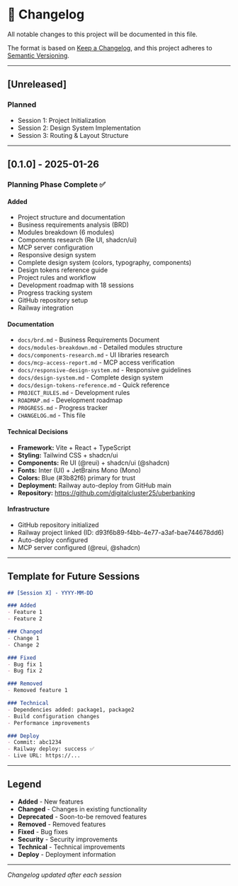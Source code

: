 # 📝 Changelog

All notable changes to this project will be documented in this file.

The format is based on [Keep a Changelog](https://keepachangelog.com/en/1.0.0/),
and this project adheres to [Semantic Versioning](https://semver.org/spec/v2.0.0.html).

---

## [Unreleased]

### Planned
- Session 1: Project Initialization
- Session 2: Design System Implementation
- Session 3: Routing & Layout Structure

---

## [0.1.0] - 2025-01-26

### Planning Phase Complete ✅

#### Added
- Project structure and documentation
- Business requirements analysis (BRD)
- Modules breakdown (6 modules)
- Components research (Re UI, shadcn/ui)
- MCP server configuration
- Responsive design system
- Complete design system (colors, typography, components)
- Design tokens reference guide
- Project rules and workflow
- Development roadmap with 18 sessions
- Progress tracking system
- GitHub repository setup
- Railway integration

#### Documentation
- `docs/brd.md` - Business Requirements Document
- `docs/modules-breakdown.md` - Detailed modules structure
- `docs/components-research.md` - UI libraries research
- `docs/mcp-access-report.md` - MCP access verification
- `docs/responsive-design-system.md` - Responsive guidelines
- `docs/design-system.md` - Complete design system
- `docs/design-tokens-reference.md` - Quick reference
- `PROJECT_RULES.md` - Development rules
- `ROADMAP.md` - Development roadmap
- `PROGRESS.md` - Progress tracker
- `CHANGELOG.md` - This file

#### Technical Decisions
- **Framework:** Vite + React + TypeScript
- **Styling:** Tailwind CSS + shadcn/ui
- **Components:** Re UI (@reui) + shadcn/ui (@shadcn)
- **Fonts:** Inter (UI) + JetBrains Mono (Mono)
- **Colors:** Blue (#3b82f6) primary for trust
- **Deployment:** Railway auto-deploy from GitHub main
- **Repository:** https://github.com/digitalcluster25/uberbanking

#### Infrastructure
- GitHub repository initialized
- Railway project linked (ID: d93f6b89-f4bb-4e77-a3af-bae744678dd6)
- Auto-deploy configured
- MCP server configured (@reui, @shadcn)

---

## Template for Future Sessions

```markdown
## [Session X] - YYYY-MM-DD

### Added
- Feature 1
- Feature 2

### Changed
- Change 1
- Change 2

### Fixed
- Bug fix 1
- Bug fix 2

### Removed
- Removed feature 1

### Technical
- Dependencies added: package1, package2
- Build configuration changes
- Performance improvements

### Deploy
- Commit: abc1234
- Railway deploy: success ✅
- Live URL: https://...
```

---

## Legend

- **Added** - New features
- **Changed** - Changes in existing functionality
- **Deprecated** - Soon-to-be removed features
- **Removed** - Removed features
- **Fixed** - Bug fixes
- **Security** - Security improvements
- **Technical** - Technical improvements
- **Deploy** - Deployment information

---

*Changelog updated after each session*
